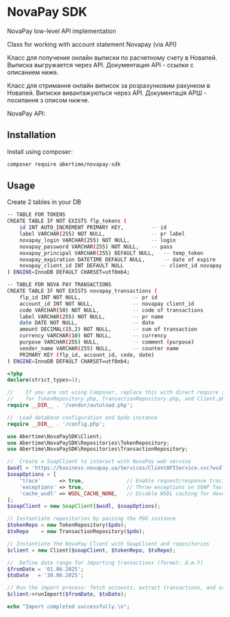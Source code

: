# NovaPay SDK
NovaPay low-level API implementation

Class for working with account statement Novapay (via API)

Класс для получения онлайн выписки по расчетному счету в Новапей. Выписка выгружается через API. Документация API - ссылки с описанием ниже.

Класс для отримання онлайн виписок за розрахунковим рахунком в Новапей. Виписки вивантажуються через АРІ. Документація АРШ - посилання з описом нижче.


NovaPay API:


 
 
 
## Installation

Install using composer:

```bash
composer require abertime/novapay-sdk
```

## Usage

Create 2 tables in your DB
```bash
-- TABLE FOR TOKENS
CREATE TABLE IF NOT EXISTS flp_tokens (
    id INT AUTO_INCREMENT PRIMARY KEY,         -- id
    label VARCHAR(255) NOT NULL,               -- pr label
    novapay_login VARCHAR(255) NOT NULL,       -- login
    novapay_password VARCHAR(255) NOT NULL,    -- pass
    novapay_principal VARCHAR(255) DEFAULT NULL,   -- temp_token
    novapay_expiration DATETIME DEFAULT NULL,      -- date of expire
    novapay_client_id INT DEFAULT NULL            -- client_id novapay
) ENGINE=InnoDB DEFAULT CHARSET=utf8mb4;

-- TABLE FOR NOVA PAY TRANSACTIONS
CREATE TABLE IF NOT EXISTS novapay_transactions (
    flp_id INT NOT NULL,                 -- pr id
    account_id INT NOT NULL,             -- novapay client_id
    code VARCHAR(50) NOT NULL,           -- code of transactions
    label VARCHAR(255) NOT NULL,         -- pr name
    date DATE NOT NULL,                  -- date
    amount DECIMAL(15,2) NOT NULL,       -- sum of transaction
    currency VARCHAR(10) NOT NULL,       -- currency
    purpose VARCHAR(255) NULL,           -- comment (purpose)
    sender_name VARCHAR(255) NULL,       -- counter name
    PRIMARY KEY (flp_id, account_id, code, date)
) ENGINE=InnoDB DEFAULT CHARSET=utf8mb4;
```

```php
<?php
declare(strict_types=1);

//    If you are not using Composer, replace this with direct require statements
//    for TokenRepository.php, TransactionRepository.php, and Client.php.
require __DIR__ . '/vendor/autoload.php';

//  Load database configuration and $pdo instance
require __DIR__ . '/config.php';

use Abertime\NovaPaySDK\Client;
use Abertime\NovaPaySDK\Repositories\TokenRepository;
use Abertime\NovaPaySDK\Repositories\TransactionRepository;

//  Create a SoapClient to interact with NovaPay web service
$wsdl = 'https://business.novapay.ua/Services/ClientAPIService.svc?wsdl';
$soapOptions = [
    'trace'      => true,              // Enable request/response tracing
    'exceptions' => true,              // Throw exceptions on SOAP faults
    'cache_wsdl' => WSDL_CACHE_NONE,   // Disable WSDL caching for development
];
$soapClient = new SoapClient($wsdl, $soapOptions);

// Instantiate repositories by passing the PDO instance
$tokenRepo = new TokenRepository($pdo);
$txRepo    = new TransactionRepository($pdo);

// Instantiate the NovaPay Client with SoapClient and repositories
$client = new Client($soapClient, $tokenRepo, $txRepo);

//  Define date range for importing transactions (format: d.m.Y)
$fromDate = '01.06.2025';
$toDate   = '30.06.2025';

// Run the import process: fetch accounts, extract transactions, and save to DB
$client->runImport($fromDate, $toDate);

echo "Import completed successfully.\n";

```
